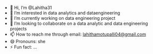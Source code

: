 - 👋 Hi, I’m @Lahitha31
- 👀 I’m interested in data analytics and dataengineering
- 🌱 I’m currently working on data engineering project
- 💞️ I’m looking to collaborate on a data analytic and data engineering projects
- 📫 How to reach me through email: lahithamotupalli04@gmail.com
- 😄 Pronouns: she
- ⚡ Fun fact: ...

<!---
Lahitha31/Lahitha31 is a ✨ special ✨ repository because its `README.md` (this file) appears on your GitHub profile.
You can click the Preview link to take a look at your changes.
--->
